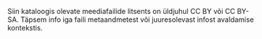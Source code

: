 Siin kataloogis olevate meediafailide litsents on üldjuhul CC BY või CC BY-SA. Täpsem info iga faili metaandmetest või juuresolevast infost avaldamise kontekstis.